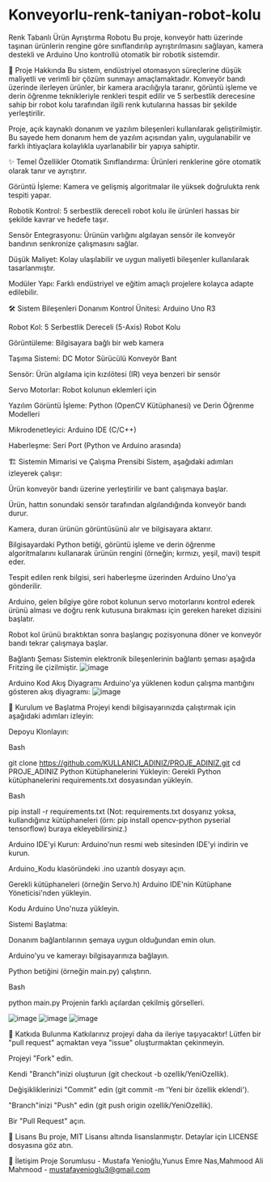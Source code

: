 # Konveyorlu-renk-taniyan-robot-kolu

Renk Tabanlı Ürün Ayrıştırma Robotu
Bu proje, konveyör hattı üzerinde taşınan ürünlerin rengine göre sınıflandırılıp ayrıştırılmasını sağlayan, kamera destekli ve Arduino Uno kontrollü otomatik bir robotik sistemdir.

📖 Proje Hakkında
Bu sistem, endüstriyel otomasyon süreçlerine düşük maliyetli ve verimli bir çözüm sunmayı amaçlamaktadır. Konveyör bandı üzerinde ilerleyen ürünler, bir kamera aracılığıyla taranır, görüntü işleme ve derin öğrenme teknikleriyle renkleri tespit edilir ve 5 serbestlik derecesine sahip bir robot kolu tarafından ilgili renk kutularına hassas bir şekilde yerleştirilir.

Proje, açık kaynaklı donanım ve yazılım bileşenleri kullanılarak geliştirilmiştir. Bu sayede hem donanım hem de yazılım açısından yalın, uygulanabilir ve farklı ihtiyaçlara kolaylıkla uyarlanabilir bir yapıya sahiptir.

✨ Temel Özellikler
Otomatik Sınıflandırma: Ürünleri renklerine göre otomatik olarak tanır ve ayrıştırır.

Görüntü İşleme: Kamera ve gelişmiş algoritmalar ile yüksek doğrulukta renk tespiti yapar.

Robotik Kontrol: 5 serbestlik dereceli robot kolu ile ürünleri hassas bir şekilde kavrar ve hedefe taşır.

Sensör Entegrasyonu: Ürünün varlığını algılayan sensör ile konveyör bandının senkronize çalışmasını sağlar.

Düşük Maliyet: Kolay ulaşılabilir ve uygun maliyetli bileşenler kullanılarak tasarlanmıştır.

Modüler Yapı: Farklı endüstriyel ve eğitim amaçlı projelere kolayca adapte edilebilir.

🛠️ Sistem Bileşenleri
Donanım
Kontrol Ünitesi: Arduino Uno R3

Robot Kol: 5 Serbestlik Dereceli (5-Axis) Robot Kolu

Görüntüleme: Bilgisayara bağlı bir web kamera

Taşıma Sistemi: DC Motor Sürücülü Konveyör Bant

Sensör: Ürün algılama için kızılötesi (IR) veya benzeri bir sensör

Servo Motorlar: Robot kolunun eklemleri için

Yazılım
Görüntü İşleme: Python (OpenCV Kütüphanesi) ve Derin Öğrenme Modelleri

Mikrodenetleyici: Arduino IDE (C/C++)

Haberleşme: Seri Port (Python ve Arduino arasında)

🏗️ Sistemin Mimarisi ve Çalışma Prensibi
Sistem, aşağıdaki adımları izleyerek çalışır:

Ürün konveyör bandı üzerine yerleştirilir ve bant çalışmaya başlar.

Ürün, hattın sonundaki sensör tarafından algılandığında konveyör bandı durur.

Kamera, duran ürünün görüntüsünü alır ve bilgisayara aktarır.

Bilgisayardaki Python betiği, görüntü işleme ve derin öğrenme algoritmalarını kullanarak ürünün rengini (örneğin; kırmızı, yeşil, mavi) tespit eder.

Tespit edilen renk bilgisi, seri haberleşme üzerinden Arduino Uno'ya gönderilir.

Arduino, gelen bilgiye göre robot kolunun servo motorlarını kontrol ederek ürünü alması ve doğru renk kutusuna bırakması için gereken hareket dizisini başlatır.

Robot kol ürünü bıraktıktan sonra başlangıç pozisyonuna döner ve konveyör bandı tekrar çalışmaya başlar.

Bağlantı Şeması
Sistemin elektronik bileşenlerinin bağlantı şeması aşağıda Fritzing ile çizilmiştir.
![image](https://github.com/user-attachments/assets/a9e65135-0d82-40f1-82f2-2cab212b57b4)

Arduino Kod Akış Diyagramı
Arduino'ya yüklenen kodun çalışma mantığını gösteren akış diyagramı:
![image](https://github.com/user-attachments/assets/3afaf0b5-28f5-47b9-811b-26fcee13c2e5)

🚀 Kurulum ve Başlatma
Projeyi kendi bilgisayarınızda çalıştırmak için aşağıdaki adımları izleyin:

Depoyu Klonlayın:

Bash

git clone https://github.com/KULLANICI_ADINIZ/PROJE_ADINIZ.git
cd PROJE_ADINIZ
Python Kütüphanelerini Yükleyin:
Gerekli Python kütüphanelerini requirements.txt dosyasından yükleyin.

Bash

pip install -r requirements.txt
(Not: requirements.txt dosyanız yoksa, kullandığınız kütüphaneleri (örn: pip install opencv-python pyserial tensorflow) buraya ekleyebilirsiniz.)

Arduino IDE'yi Kurun:
Arduino'nun resmi web sitesinden IDE'yi indirin ve kurun.

Arduino_Kodu klasöründeki .ino uzantılı dosyayı açın.

Gerekli kütüphaneleri (örneğin Servo.h) Arduino IDE'nin Kütüphane Yöneticisi'nden yükleyin.

Kodu Arduino Uno'nuza yükleyin.

Sistemi Başlatma:

Donanım bağlantılarının şemaya uygun olduğundan emin olun.

Arduino'yu ve kamerayı bilgisayarınıza bağlayın.

Python betiğini (örneğin main.py) çalıştırın.

Bash

python main.py
Projenin farklı açılardan çekilmiş görselleri.

![image](https://github.com/user-attachments/assets/566d30c0-2710-4097-9dc1-6a6fae73db24)
![image](https://github.com/user-attachments/assets/b2432e0e-f32e-4e56-8d7c-c353cb2cbb32)
![image](https://github.com/user-attachments/assets/87bb5fed-da63-4437-9511-229092ffbcba)


🤝 Katkıda Bulunma
Katkılarınız projeyi daha da ileriye taşıyacaktır! Lütfen bir "pull request" açmaktan veya "issue" oluşturmaktan çekinmeyin.

Projeyi "Fork" edin.

Kendi "Branch"inizi oluşturun (git checkout -b ozellik/YeniOzellik).

Değişikliklerinizi "Commit" edin (git commit -m 'Yeni bir özellik eklendi').

"Branch"inizi "Push" edin (git push origin ozellik/YeniOzellik).

Bir "Pull Request" açın.

📜 Lisans
Bu proje, MIT Lisansı altında lisanslanmıştır. Detaylar için LICENSE dosyasına göz atın.

📧 İletişim
Proje Sorumlusu - Mustafa Yenioğlu,Yunus Emre Nas,Mahmood Ali Mahmood - mustafayenioglu3@gmail.com


